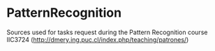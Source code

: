 # PatternRecognition
Sources used for tasks request during the Pattern Recognition course IIC3724 (http://dmery.ing.puc.cl/index.php/teaching/patrones/)
